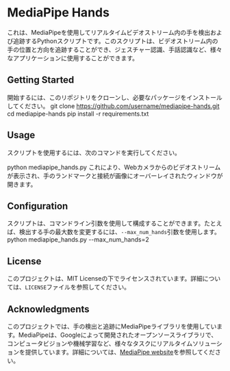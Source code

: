 # MediaPipe Hands
これは、MediaPipeを使用してリアルタイムビデオストリーム内の手を検出および追跡するPythonスクリプトです。このスクリプトは、ビデオストリーム内の手の位置と方向を追跡することができ、ジェスチャー認識、手話認識など、様々なアプリケーションに使用することができます。

## Getting Started
開始するには、このリポジトリをクローンし、必要なパッケージをインストールしてください。
git clone https://github.com/username/mediapipe-hands.git cd mediapipe-hands pip install -r requirements.txt

## Usage
スクリプトを使用するには、次のコマンドを実行してください。

python mediapipe_hands.py
これにより、Webカメラからのビデオストリームが表示され、手のランドマークと接続が画像にオーバーレイされたウィンドウが開きます。

## Configuration
スクリプトは、コマンドライン引数を使用して構成することができます。たとえば、検出する手の最大数を変更するには、`--max_num_hands`引数を使用します。
python mediapipe_hands.py --max_num_hands=2

## License
このプロジェクトは、MIT Licenseの下でライセンスされています。詳細については、`LICENSE`ファイルを参照してください。

## Acknowledgments
このプロジェクトでは、手の検出と追跡にMediaPipeライブラリを使用しています。MediaPipeは、Googleによって開発されたオープンソースライブラリで、コンピュータビジョンや機械学習など、様々なタスクにリアルタイムソリューションを提供しています。詳細については、[MediaPipe website](https://mediapipe.dev/)を参照してください。

